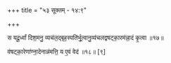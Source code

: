 +++
title = "५३ सूक्तम् - १४:९"

+++

स यदू॒र्ध्वां दिश॒मनु॒ व्यच॑ल॒द्बृह॒स्पति॑र्भू॒त्वानु॒व्य॑चलद्वषट्का॒रम॑न्ना॒दं कृ॒त्वा ॥१७॥

व॑षट्का॒रेणा॑ण्ना॒देनान्न॑मत्ति॒ य ए॒वं वेद॑ ॥१८॥ [९]
